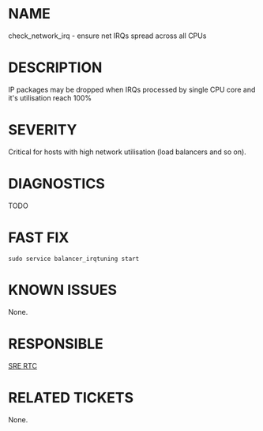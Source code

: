 # NAME

check\_network\_irq - ensure net IRQs spread across all CPUs

# DESCRIPTION

IP packages may be dropped when IRQs processed by single CPU core and it's
utilisation reach 100%

# SEVERITY

Critical for hosts with high network utilisation (load balancers and so on).

# DIAGNOSTICS

TODO

# FAST FIX

    sudo service balancer_irqtuning start

# KNOWN ISSUES

None.

# RESPONSIBLE

[SRE RTC](https://staff.yandex-team.ru/departments/yandex_mnt_sa_runtime_cross/)

# RELATED TICKETS

None.
